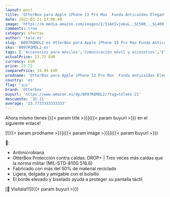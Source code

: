 ```yaml
---
layout: post
title: 'OtterBox para Apple iPhone 13 Pro Max  Funda Anticaídas Elegante  Symmetry Series  Reset Purple Morado'
date: 2022-03-21 17:06:40
image: 'https://m.media-amazon.com/images/I/31AXIvjekuL._SL500_._SL400_.jpg'
comments: true
category: ofertas
author: 'tole.es'
slug: 'B097RQMDL2-es OtterBox para Apple iPhone 13 Pro Max Funda Anticaídas...'
sku: 'B097RQMDL2-es'
tags: [ 'Accesorios para móviles','Comunicación móvil y accesorios','Electrónica','Fundas y carcasas para teléfonos móviles','apple','iphone','otterbox', ]
actualPrice: 23.72 EUR
currency: EUR
price: 23.72
comparePrice: 34.99 EUR
prodname: 'OtterBox para Apple iPhone 13 Pro Max  Funda Anticaídas Elegante  Symmetry Series  Reset Purple Morado'
country: 'es'
flag: '🇪🇸'
brand: 'Otterbox'
buyurl: 'https://www.amazon.es/dp/B097RQMDL2/?tag=tolees-21'
descuento: '32.21'
average: '23.7733333333333'
---
```


Ahora mismo tienes [{{< param title >}}]({{< param buyurl >}}) en el siguiente enlace!

[![{{< param prodname >}}]({{< param image >}})]({{< param buyurl >}})

🔎:

- Antimicrobiana
- OtterBox Protección contra caídas: DROP+ | Tres veces más caídas que la norma militar (MIL-STD-810G 516.6)
- Fabricado con más del 50% de material reciclado
- Ligera, delgada y amigable con el bolsillo
- El borde elevado y biselado ayuda a proteger su pantalla táctil

[🛒 Visítala!!!]({{< param buyurl >}})
